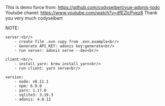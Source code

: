 This is demo force from: https://github.com/codyseibert/vue-adonis-todo
Youtube chanel: https://www.youtube.com/watch?v=dfEZlcPvez8
Thank you very much codyseibert

NOTE:<br/>
    
    server:<br/>
        - create file .evn copy from .evn.example<br/>
        - Generate API_KEY: adonis key:generate<br/>
        - run server: adonis serve --dev<br/>
    
    client:<br/>
        - install yarn: brew install yarn<br/>
        - run client: yarn serve<br/>
    
    version:
        - node: v8.11.1
        - npm: 6.9.0
        - yarn: 1.17.0
        - sqlite3: 3.19.3
        - adonis: 4.0.12